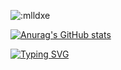 <!-- 
### Hi there 👋
-->
<!--
**ChunTLE/ChunTLE** is a ✨ _special_ ✨ repository because its `README.md` (this file) appears on your GitHub profile.

Here are some ideas to get you started:

- 🔭 I’m currently working on ...
- 🌱 I’m currently learning ...
- 👯 I’m looking to collaborate on ...
- 🤔 I’m looking for help with ...
- 💬 Ask me about ...
- 📫 How to reach me: ...
- 😄 Pronouns: ...
- ⚡ Fun fact: ...
-->

![:mlldxe](https://moe-counter.glitch.me/get/@:ChunTLE?theme=gelbooru) 

[![Anurag's GitHub stats](https://github-readme-stats.vercel.app/api?username=ChunTLE)](https://github.com/anuraghazra/github-readme-stats)

[![Typing SVG](https://readme-typing-svg.demolab.com/?lines=Hope+is+always+the+most+beautiful+thing+in+the+world;Second+line+of+text)](https://git.io/typing-svg)
